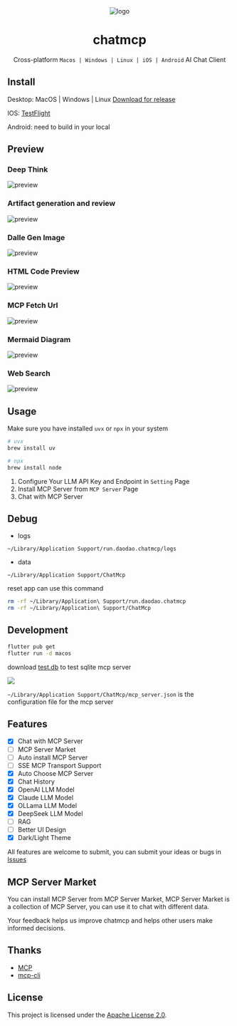 <div align="center">
<img src="./macos/Runner/Assets.xcassets/AppIcon.appiconset/icon_128@1x.png" alt="logo">
<h1>chatmcp</h1>

Cross-platform `Macos | Windows | Linux | iOS | Android` AI Chat Client

</div>

## Install

Desktop: MacOS | Windows | Linux [Download for release](https://github.com/daodao97/chatmcp/releases) 

IOS: [TestFlight](https://testflight.apple.com/join/dCXksFJV)

Android: need to build in your local

## Preview

### Deep Think
![preview](./assets/preview/think.png)

### Artifact generation and review
![preview](./assets/preview/artifact.png)

### Dalle Gen Image
![preview](./assets/preview/gen_img.png)

### HTML Code Preview
![preview](./assets/preview/html.png)

### MCP Fetch Url
![preview](./assets/preview/mcp_fetch.png)

### Mermaid Diagram
![preview](./assets/preview/mermaid.png)

### Web Search
![preview](./assets/preview/web_search.png)

## Usage

Make sure you have installed `uvx` or `npx` in your system

```bash
# uvx
brew install uv

# npx
brew install node 
```

1. Configure Your LLM API Key and Endpoint in `Setting` Page
2. Install MCP Server from `MCP Server` Page
3. Chat with MCP Server

## Debug 

- logs 

`~/Library/Application Support/run.daodao.chatmcp/logs`

- data

`~/Library/Application Support/ChatMcp`


reset app can use this command

```bash
rm -rf ~/Library/Application\ Support/run.daodao.chatmcp
rm -rf ~/Library/Application\ Support/ChatMcp
```

## Development

```bash
flutter pub get
flutter run -d macos
```

download [test.db](./assets/test.db) to test sqlite mcp server

![](./assets/test.png)

`~/Library/Application Support/ChatMcp/mcp_server.json` is the configuration file for the mcp server

## Features

- [x] Chat with MCP Server
- [ ] MCP Server Market
- [ ] Auto install MCP Server
- [ ] SSE MCP Transport Support
- [x] Auto Choose MCP Server
- [x] Chat History
- [x] OpenAI LLM Model
- [x] Claude LLM Model
- [x] OLLama LLM Model
- [x] DeepSeek LLM Model
- [ ] RAG 
- [ ] Better UI Design
- [x] Dark/Light Theme

All features are welcome to submit, you can submit your ideas or bugs in [Issues](https://github.com/daodao97/chatmcp/issues)

## MCP Server Market

You can install MCP Server from MCP Server Market, MCP Server Market is a collection of MCP Server, you can use it to chat with different data.

Your feedback helps us improve chatmcp and helps other users make informed decisions.

## Thanks

- [MCP](https://modelcontextprotocol.io/introduction)
- [mcp-cli](https://github.com/chrishayuk/mcp-cli)

## License

This project is licensed under the [Apache License 2.0](./LICENSE).
